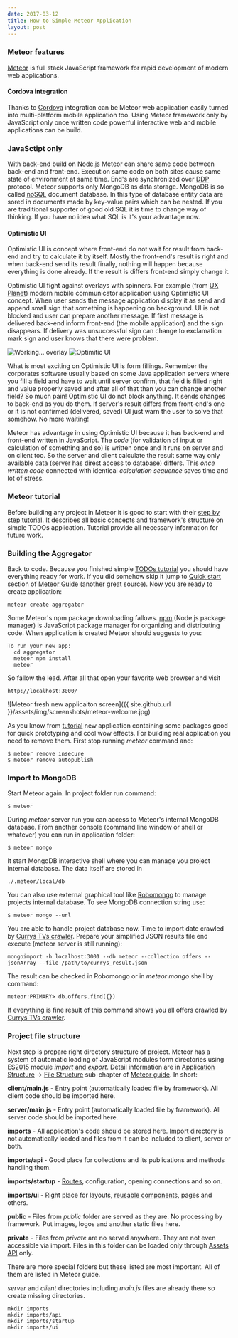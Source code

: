 ```yaml
---
date: 2017-03-12
title: How to Simple Meteor Application
layout: post
---
```


### Meteor features
[Meteor](http://www.meteor.com) is full stack JavaScript framework for rapid development of modern web applications.

#### Cordova integration
Thanks to [Cordova](https://cordova.apache.org/) integration can be Meteor web application easily turned into multi-platform mobile application too. Using Meteor framework only by JavaScript only once written code  powerful interactive web and mobile applications can be build.

### JavaSctipt only
With back-end build on [Node.js](https://nodejs.org/en/) Meteor can share same code between back-end and front-end. Execution same code on both sites cause same state of environment at same time. End's are synchronized over [DDP](https://github.com/meteor/meteor/blob/master/packages/ddp/DDP.md) protocol. Meteor supports only MongoDB as data storage. MongoDB is so called [noSQL](https://en.wikipedia.org/wiki/NoSQL) document database. In this type of database entity data are sored in documents made by key-value pairs which can be nested. If you are traditional supporter of good old SQL it is time to change way of thinking. If you have no idea what SQL is it's your advantage now.

#### Optimistic UI
Optimistic UI is concept where front-end do not wait for result from back-end and try to calculate it by itself. Mostly the front-end's result is right and when back-end send its result finally, nothing will happen because everything is done already. If the result is differs front-end simply change it.

Optimistic UI fight against overlays with spinners. For example (from [UX Planet](https://uxplanet.org/optimistic-1000-34d9eefe4c05)) modern mobile communicator application using Optimistic UI concept. When user sends the message application display it as send and append small sign that something is happening on background. UI is not blocked and user can prepare another message. If first message is delivered back-end inform front-end (the mobile application) and the sign disappears. If delivery was unsuccessful sign can change to exclamation mark sign and user knows that there were problem.

![Working... overlay](https://cdn-images-1.medium.com/max/600/1*N5tK8JB0MmRb04ONghE5mg.gif)
![Optimitic UI](https://cdn-images-1.medium.com/max/600/1*KE0p_NCjeeV0Sk9ZAIuE8g.gif)

What is most exciting on Optimistic UI is form fillings. Remember the corporates software usually based on some Java application servers where you fill a field and have to wait until server confirm, that field is filled right and value properly saved and after all of that than you can change another field? So much pain! Optimistic UI do not block anything. It sends changes to back-end as you do them. If server's result differs from front-end's one or it is not confirmed (delivered, saved) UI just warn the user to solve that somehow. No more waiting!

Meteor has advantage in using Optimistic UI because it has back-end and front-end written in JavaScript. The *code* (for validation of input or calculation of something and so) is written once and it runs on server and on client too. So the server and client calculate the result same way only available data (server has direst access to database) differs. This *once written code* connected with identical *calculation sequence* saves time and lot of stress.


### Meteor tutorial

Before building any project in Meteor it is good to start with their [step by step tutorial](https://www.meteor.com/tutorials/blaze/creating-an-app). It describes all basic concepts and framework's structure on simple TODOs application. Tutorial provide all necessary information for future work.

### Building the Aggregator

Back to code. Because you finished simple [TODOs tutorial](https://www.meteor.com/tutorials/blaze/creating-an-app) you should have everything ready for work. If you did somehow skip it jump to [Quick start](https://guide.meteor.com/#quickstart) section of [Meteor Guide](https://guide.meteor.com/) (another great source). Now you are ready to create application:

    meteor create aggregator

Some Meteor's npm package downloading fallows. [npm](https://www.npmjs.com/) (Node.js package manager) is JavaScript package manager for organizing and distributing code. When application is created Meteor should suggests to you:

    To run your new app:                          
      cd aggregator                               
      meteor npm install                          
      meteor  

So fallow the lead. After all that open your favorite web browser and visit

    http://localhost:3000/

![Meteor fresh new applicaiton screen]({{ site.github.url }}/assets/img/screenshots/meteor-welcome.jpg)    

As you know from [tutorial](https://www.meteor.com/tutorials/blaze/creating-an-app) new application containing some packages good for quick prototyping and cool wow effects. For building real application you need to remove them. First stop running *meteor* command and:

    $ meteor remove insecure
    $ meteor remove autopublish

### Import to MongoDB
Start Meteor again. In project folder run command:

    $ meteor

During *meteor* server run you can access to Meteor's internal MongoDB database. From another console (command line window or shell or whatever) you can run in application folder:

    $ meteor mongo

It start MongoDB interactive shell where you can manage you project internal database. The data itself are stored in

    ./.meteor/local/db

You can also use external graphical tool like [Robomongo](https://robomongo.org/) to manage projects internal database. To see MongoDB connection string use:

    $ meteor mongo --url

You are able to handle project database now. Time to import date crawled by [Currys TVs crawler](./easy-crawler-using-APIFier). Prepare your simplified JSON results file end execute (meteor server is still running):  

    mongoimport -h localhost:3001 --db meteor --collection offers --jsonArray --file /path/to/currys_result.json

The result can be checked in Robomongo or in *meteor mongo* shell by command:

    meteor:PRIMARY> db.offers.find({})

If everything is fine result of this command shows you all offers crawled by [Currys TVs crawler](./easy-crawler-using-APIFier).


### Project file structure
Next step is prepare right directory structure of project. Meteor has a system of automatic loading of JavaScript modules form directories using [ES2015](https://guide.meteor.com/structure.html#es2015-modules) module [*import* and *export*](https://guide.meteor.com/structure.html#intro-to-import-export). Detail information are in [Application Structure](https://guide.meteor.com/structure.html) -> [File Structure](https://guide.meteor.com/structure.html#javascript-structure) sub-chapter of [Meteor guide](https://guide.meteor.com/). In short:

**client/main.js** - Entry point (automatically loaded file by framework). All client code should be imported here.

**server/main.js** - Entry point (automatically loaded file by framework). All server code should be imported here.

**imports** - All application's code should be stored here. Import directory is not automatically loaded and files from it can be included to client, server or both.

**imports/api** - Good place for collections and its publications and methods handling them.

**imports/startup** - [Routes](https://guide.meteor.com/routing.html), configuration, opening connections and so on.

**imports/ui** - Right place for layouts, [reusable components](https://guide.meteor.com/ui-ux.html#components), pages and others.

**public** - Files from *public* folder are served as they are. No processing by framework. Put images, logos and another static files here.

**private** - Files from *private* are no served anywhere. They are not even accessible via import. Files in this folder can be loaded only through [Assets API](http://docs.meteor.com/api/assets.html) only.

There are more special folders but these listed are most important. All of them are listed in Meteor guide.

*server* and *client* directories including *main.js* files are already there so create missing directories.

    mkdir imports
    mkdir imports/api
    mkdir imports/startup
    mkdir imports/ui  
